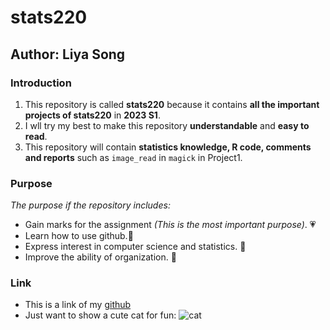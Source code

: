 # stats220
## Author: Liya Song

### Introduction
1. This repository is called **stats220** because it contains **all the important projects of stats220** in **2023 S1**.
2. I wll try my best to make this repository **understandable** and **easy to read**.
3. This repository will contain **statistics knowledge, R code, comments and reports** such as `image_read` in `magick` in Project1.

### Purpose
*The purpose if the repository includes:*
- Gain marks for the assignment *(This is the most important purpose)*. 💗
- Learn how to use github.💙
- Express interest in computer science and statistics. 💚
- Improve the ability of organization. 🌟

### Link
- This is a link of my [github](https://github.com/Liya-Song)
- Just want to show a cute cat for fun:
![cat](https://media.tenor.com/f_saBHiUTz0AAAAM/cute-cat.gif)

